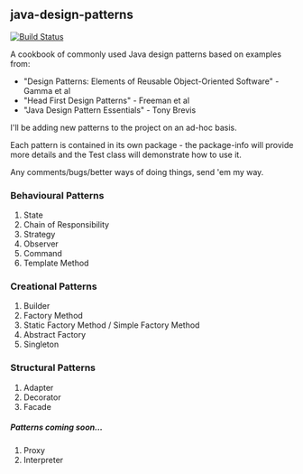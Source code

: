 ## java-design-patterns

[![Build Status](https://travis-ci.org/gazbert/java-design-patterns.svg?branch=master)](https://travis-ci.org/gazbert/java-design-patterns)

A cookbook of commonly used Java design patterns based on examples from: 

* "Design Patterns: Elements of Reusable Object-Oriented Software" - Gamma et al
* "Head First Design Patterns" - Freeman et al
* "Java Design Pattern Essentials" - Tony Brevis

I'll be adding new patterns to the project on an ad-hoc basis.

Each pattern is contained in its own package - the package-info will provide more details and the Test class 
will demonstrate how to use it.

Any comments/bugs/better ways of doing things, send 'em my way.

### Behavioural Patterns

1. State
1. Chain of Responsibility
1. Strategy
1. Observer
1. Command
1. Template Method

### Creational Patterns

1. Builder
1. Factory Method
1. Static Factory Method / Simple Factory Method
1. Abstract Factory
1. Singleton

### Structural Patterns

1. Adapter
1. Decorator
1. Facade

##### Patterns coming soon...

1. Proxy
1. Interpreter
